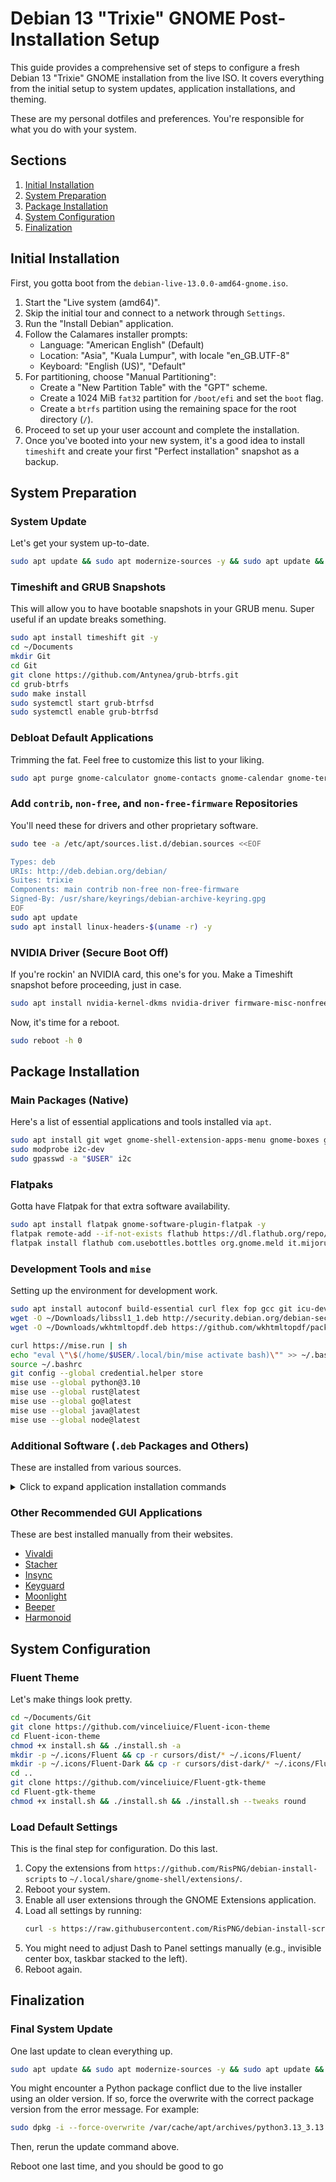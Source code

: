 # Debian 13 "Trixie" GNOME Post-Installation Setup

This guide provides a comprehensive set of steps to configure a fresh Debian 13 "Trixie" GNOME installation from the live ISO. It covers everything from the initial setup to system updates, application installations, and theming.

These are my personal dotfiles and preferences. You're responsible for what you do with your system.

## Sections

1.  [Initial Installation](#initial-installation)
2.  [System Preparation](#system-preparation)
3.  [Package Installation](#package-installation)
4.  [System Configuration](#system-configuration)
5.  [Finalization](#finalization)

## Initial Installation

First, you gotta boot from the `debian-live-13.0.0-amd64-gnome.iso`.

1.  Start the "Live system (amd64)".
2.  Skip the initial tour and connect to a network through `Settings`.
3.  Run the "Install Debian" application.
4.  Follow the Calamares installer prompts:
    *   Language: "American English" (Default)
    *   Location: "Asia", "Kuala Lumpur", with locale "en\_GB.UTF-8"
    *   Keyboard: "English (US)", "Default"
5.  For partitioning, choose "Manual Partitioning":
    *   Create a "New Partition Table" with the "GPT" scheme.
    *   Create a 1024 MiB `fat32` partition for `/boot/efi` and set the `boot` flag.
    *   Create a `btrfs` partition using the remaining space for the root directory (`/`).
6.  Proceed to set up your user account and complete the installation.
7.  Once you've booted into your new system, it's a good idea to install `timeshift` and create your first "Perfect installation" snapshot as a backup.

## System Preparation

### System Update

Let's get your system up-to-date.

```bash
sudo apt update && sudo apt modernize-sources -y && sudo apt update && sudo apt upgrade -y && sudo apt full-upgrade -y && sudo apt dist-upgrade -y
```

### Timeshift and GRUB Snapshots

This will allow you to have bootable snapshots in your GRUB menu. Super useful if an update breaks something.

```bash
sudo apt install timeshift git -y
cd ~/Documents
mkdir Git
cd Git
git clone https://github.com/Antynea/grub-btrfs.git
cd grub-btrfs
sudo make install
sudo systemctl start grub-btrfsd
sudo systemctl enable grub-btrfsd
```

### Debloat Default Applications

Trimming the fat. Feel free to customize this list to your liking.

```bash
sudo apt purge gnome-calculator gnome-contacts gnome-calendar gnome-terminal evolution fcitx5 gnome-font-viewer goldendict-ng loupe gnome-music malcontent shotwell thunderbird gnome-tour totem gnome-weather xiterm+thai kasumi -y && sudo apt update && sudo apt autoclean -y && sudo apt autopurge -y && sudo apt autoremove -y && sudo apt clean -y
```

### Add `contrib`, `non-free`, and `non-free-firmware` Repositories

You'll need these for drivers and other proprietary software.

```bash
sudo tee -a /etc/apt/sources.list.d/debian.sources <<EOF

Types: deb
URIs: http://deb.debian.org/debian/
Suites: trixie
Components: main contrib non-free non-free-firmware
Signed-By: /usr/share/keyrings/debian-archive-keyring.gpg
EOF
sudo apt update
sudo apt install linux-headers-$(uname -r) -y
```

### NVIDIA Driver (Secure Boot Off)

If you're rockin' an NVIDIA card, this one's for you. Make a Timeshift snapshot before proceeding, just in case.

```bash
sudo apt install nvidia-kernel-dkms nvidia-driver firmware-misc-nonfree -y
```

Now, it's time for a reboot.

```bash
sudo reboot -h 0
```

## Package Installation

### Main Packages (Native)

Here's a list of essential applications and tools installed via `apt`.

```bash
sudo apt install git wget gnome-shell-extension-apps-menu gnome-boxes gnome-snapshot gnome-characters gnome-clocks gnome-console gnome-disk-utility baobab gnome-shell-extension-manager gnome-shell-extension-prefs fastfetch file-roller font-manager gnome-tweaks libreoffice gnome-logs seahorse remmina gnome-connections gnome-sound-recorder gnome-system-monitor gnome-text-editor qbittorrent wine evince epiphany-browser nomacs-l10n diodon yt-dlp mpv libmpv-dev aptitude mc ncdu ddccontrol gddccontrol ddccontrol-db i2c-tools curl ca-certificates qalculate-gtk gir1.2-gnomedesktop-3.0 -y
sudo modprobe i2c-dev
sudo gpasswd -a "$USER" i2c
```

### Flatpaks

Gotta have Flatpak for that extra software availability.

```bash
sudo apt install flatpak gnome-software-plugin-flatpak -y
flatpak remote-add --if-not-exists flathub https://dl.flathub.org/repo/flathub.flatpakrepo
flatpak install flathub com.usebottles.bottles org.gnome.meld it.mijorus.gearlever io.github.flattool.Warehouse com.bitwarden.desktop org.pgadmin.pgadmin4 -y
```

### Development Tools and `mise`

Setting up the environment for development work.

```bash
sudo apt install autoconf build-essential curl flex fop gcc git icu-devtools inotify-tools libcurl4-openssl-dev libedit-dev libgl1-mesa-dev libglu1-mesa-dev libicu-dev libncurses-dev libpam0g-dev libpng-dev libreadline-dev libssh-dev libssl-dev libwxgtk-webview3.2-dev libwxgtk3.2-dev libxml2-dev libxml2-utils libxslt1-dev m4 make unixodbc-dev unzip uuid-dev xsltproc zlib1g-dev bison -y
wget -O ~/Downloads/libssl1_1.deb http://security.debian.org/debian-security/pool/updates/main/o/openssl/libssl1.1_1.1.1w-0+deb11u3_amd64.deb && sudo apt install ~/Downloads/libssl1_1.deb -y
wget -O ~/Downloads/wkhtmltopdf.deb https://github.com/wkhtmltopdf/packaging/releases/download/0.12.6.1-2/wkhtmltox_0.12.6.1-2.bullseye_amd64.deb && sudo apt install ~/Downloads/wkhtmltopdf.deb -y

curl https://mise.run | sh
echo "eval \"\$(/home/$USER/.local/bin/mise activate bash)\"" >> ~/.bashrc
source ~/.bashrc
git config --global credential.helper store
mise use --global python@3.10
mise use --global rust@latest
mise use --global go@latest
mise use --global java@latest
mise use --global node@latest
```

### Additional Software (`.deb` Packages and Others)

These are installed from various sources.

<details>
<summary>Click to expand application installation commands</summary>

**Fonts**
```bash
sudo apt install fonts-* --no-install-recommends --no-install-suggests -y
```

**Waydroid**
```bash
curl -s https://repo.waydro.id | sudo bash
sudo apt install waydroid -y
```

**ONLYOFFICE**
```bash
wget -O ~/Downloads/onlyoffice.deb https://github.com/ONLYOFFICE/DesktopEditors/releases/latest/download/onlyoffice-desktopeditors_amd64.deb && sudo apt install ~/Downloads/onlyoffice.deb -y
```

**LocalSend**
```bash
wget $(curl -s https://api.github.com/repos/localsend/localsend/releases/latest | jq -r '.assets[] | select(.name | endswith("x86-64.deb")) | .browser_download_url') -O ~/Downloads/localsend-latest.deb && sudo apt install ~/Downloads/localsend-latest.deb -y
```

**Prospect Mail (Outlook Client)**
```bash
wget $(curl -s https://api.github.com/repos/julian-alarcon/prospect-mail/releases/latest | jq -r '.assets[] | select(.name | endswith("amd64.deb")) | .browser_download_url') -O ~/Downloads/prospect-mail-latest.deb && sudo apt install ~/Downloads/prospect-mail-latest.deb -y
```

**Ente Auth**
```bash
wget $(curl -s https://api.github.com/repos/ente-io/ente/releases | jq -r '[.[] | select(.tag_name | contains("auth"))][0].assets[] | select(.name | endswith("x86_64.deb")) | .browser_download_url') -O ~/Downloads/ente-auth-latest.deb && sudo apt install ~/Downloads/ente-auth-latest.deb -y
```

**Teams for Linux**
```bash
wget $(curl -s https://api.github.com/repos/IsmaelMartinez/teams-for-linux/releases/latest | jq -r '.assets[] | select(.name | endswith("amd64.deb")) | .browser_download_url') -O ~/Downloads/teams-latest.deb && sudo apt install ~/Downloads/teams-latest.deb -y
sudo tee /usr/share/applications/teams-for-linux.desktop > /dev/null <<'EOF'
[Desktop Entry]
Name=Teams
Exec=/opt/teams-for-linux/teams-for-linux %U --isCustomBackgroundEnabled=true --customBGServiceBaseUrl=https://raw.githubusercontent.com/RisPNG/SIG-Resources/main
Terminal=false
Type=Application
Icon=teams-for-linux
StartupWMClass=teams-for-linux
Comment=Unofficial Microsoft Teams client for Linux using Electron. It uses the Web App and wraps it as a standalone application using Electron.
MimeType=x-scheme-handler/msteams;
Categories=Chat;Network;Office;
EOF
```

**Sunshine**
```bash
wget -qO ~/Downloads/libicu72_72.1-3+deb12u1_amd64.deb http://security.debian.org/debian-security/pool/updates/main/i/icu/libicu72_72.1-3+deb12u1_amd64.deb && sudo apt install ~/Downloads/libicu72_72.1-3+deb12u1_amd64.deb -y
wget -qO ~/Downloads/libminiupnpc17_2.2.4-1+b1_amd64.deb http://ftp.debian.org/debian/pool/main/m/miniupnpc/libminiupnpc17_2.2.4-1+b1_amd64.deb && sudo apt install ~/Downloads/libminiupnpc17_2.2.4-1+b1_amd64.deb -y
wget $(curl -s https://api.github.com/repos/LizardByte/Sunshine/releases/latest | jq -r '.assets[] | select(.name | contains("debian") and endswith("amd64.deb")) | .browser_download_url') -O ~/Downloads/sunshine-latest.deb && sudo apt install ~/Downloads/sunshine-latest.deb -y
sudo setcap cap_sys_admin+p $(readlink -f $(which sunshine))
```

**Visual Studio Code**
```bash
wget -O ~/Downloads/vscode.deb "https://code.visualstudio.com/sha/download?build=stable&os=linux-deb-x64" && sudo apt install ~/Downloads/vscode.deb -y
```

**Lutris**
```bash
echo 'deb http://download.opensuse.org/repositories/home:/strycore/Debian_12/ /' | sudo tee /etc/apt/sources.list.d/home:strycore.list
curl -fsSL https://download.opensuse.org/repositories/home:strycore/Debian_12/Release.key | gpg --dearmor | sudo tee /etc/apt/trusted.gpg.d/home_strycore.gpg > /dev/null
sudo apt update
sudo apt install lutris -y
```

**ZeroTier**
```bash
curl -s https://install.zerotier.com | sudo bash
sudo systemctl enable zerotier-one --now
```

**MPV Media Player + uosc Plugin**
```bash
sudo curl --output-dir /etc/apt/trusted.gpg.d -O https://apt.fruit.je/fruit.gpg
echo "deb http://apt.fruit.je/debian bookworm mpv" | sudo tee /etc/apt/sources.list.d/fruit.list
sudo apt update
sudo apt install mpv -y
/bin/bash -c "$(curl -fsSL https://raw.githubusercontent.com/tomasklaen/uosc/HEAD/installers/unix.sh)"
mkdir -p ~/.config/mpv && tee ~/.config/mpv/mpv.conf <<EOF
keep-open=always
idle=yes
force-window=yes
EOF
```

**qView**
```bash
echo 'deb http://download.opensuse.org/repositories/home:/tangerine:/deb12-xfce4.18/Debian_12/ /' | sudo tee /etc/apt/sources.list.d/home:tangerine:deb12-xfce4.18.list
curl -fsSL https://download.opensuse.org/repositories/home:tangerine:deb12-xfce4.18/Debian_12/Release.key | gpg --dearmor | sudo tee /etc/apt/trusted.gpg.d/home_tangerine_deb12-xfce4.18.gpg > /dev/null
sudo apt update
sudo apt install qview -y
```

**Cloudflare WARP**
```bash
curl -fsSL https://pkg.cloudflareclient.com/pubkey.gpg | sudo gpg --yes --dearmor --output /usr/share/keyrings/cloudflare-warp-archive-keyring.gpg
echo "deb [signed-by=/usr/share/keyrings/cloudflare-warp-archive-keyring.gpg] https://pkg.cloudflareclient.com/ bookworm main" | sudo tee /etc/apt/sources.list.d/cloudflare-client.list
sudo apt update && sudo apt install cloudflare-warp -y
```

**Notion Enhanced**
```bash
echo "deb [trusted=yes] https://apt.fury.io/notion-repackaged/ /" | sudo tee /etc/apt/sources.list.d/notion-repackaged.list
sudo apt update
sudo apt install notion-app-enhanced nodejs npm -y
sudo npm install -g asar
cd ~/Downloads
wget -qO- "https://gitlab.com/-/snippets/3615945/raw/main/patch-notion-enhanced.linux.sh" | sudo bash
```

</details>

### Other Recommended GUI Applications

These are best installed manually from their websites.
*   [Vivaldi](https://vivaldi.com/download/)
*   [Stacher](https://stacher.io/)
*   [Insync](https://www.insynchq.com/downloads/linux#debian)
*   [Keyguard](https://github.com/AChep/keyguard-app/releases/latest)
*   [Moonlight](https://github.com/moonlight-stream/moonlight-qt/releases/latest)
*   [Beeper](https://www.beeper.com/download)
*   [Harmonoid](https://harmonoid.com/downloads#)

## System Configuration

### Fluent Theme

Let's make things look pretty.

```bash
cd ~/Documents/Git
git clone https://github.com/vinceliuice/Fluent-icon-theme
cd Fluent-icon-theme
chmod +x install.sh && ./install.sh -a
mkdir -p ~/.icons/Fluent && cp -r cursors/dist/* ~/.icons/Fluent/
mkdir -p ~/.icons/Fluent-Dark && cp -r cursors/dist-dark/* ~/.icons/Fluent-Dark/
cd ..
git clone https://github.com/vinceliuice/Fluent-gtk-theme
cd Fluent-gtk-theme
chmod +x install.sh && ./install.sh && ./install.sh --tweaks round
```

### Load Default Settings

This is the final step for configuration. Do this last.

1.  Copy the extensions from `https://github.com/RisPNG/debian-install-scripts` to `~/.local/share/gnome-shell/extensions/`.
2.  Reboot your system.
3.  Enable all user extensions through the GNOME Extensions application.
4.  Load all settings by running:
    ```bash
    curl -s https://raw.githubusercontent.com/RisPNG/debian-install-scripts/refs/heads/main/all-settings.conf | dconf load /
    ```
5.  You might need to adjust Dash to Panel settings manually (e.g., invisible center box, taskbar stacked to the left).
6.  Reboot again.

## Finalization

### Final System Update

One last update to clean everything up.

```bash
sudo apt update && sudo apt modernize-sources -y && sudo apt update && sudo apt upgrade -y && sudo apt full-upgrade -y && sudo apt dist-upgrade -y && sudo apt update && sudo apt autoclean -y && sudo apt autopurge -y && sudo apt autoremove -y && sudo apt clean -y
```

You might encounter a Python package conflict due to the live installer using an older version. If so, force the overwrite with the correct package version from the error message. For example:

```bash
sudo dpkg -i --force-overwrite /var/cache/apt/archives/python3.13_3.13.5-5_amd64.deb
```

Then, rerun the update command above.

Reboot one last time, and you should be good to go
